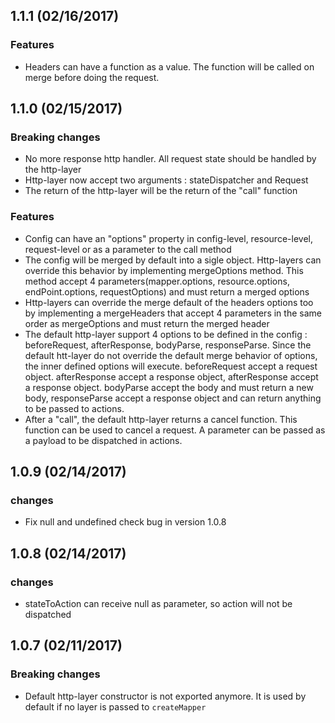 ## 1.1.1 (02/16/2017)

### Features

* Headers can have a function as a value. The function will be called on merge before doing the request.

## 1.1.0 (02/15/2017)

### Breaking changes

* No more response http handler. All request state should be handled by the http-layer
* Http-layer now accept two arguments : stateDispatcher and Request
* The return of the http-layer will be the return of the "call" function

### Features

* Config can have an "options" property in config-level, resource-level, request-level or as a parameter to the call method
* The config will be merged by default into a sigle object. Http-layers can override this behavior by implementing mergeOptions method. This method accept 4 parameters(mapper.options, resource.options, endPoint.options, requestOptions) and must return a merged options
* Http-layers can override the merge default of the headers options too by implementing a mergeHeaders that accept 4 parameters in the same order as mergeOptions and must return the merged header
* The default http-layer support 4 options to be defined in the config : beforeRequest, afterResponse, bodyParse, responseParse. Since the default htt-layer do not override the default merge behavior of options, the inner defined options will execute. beforeRequest accept a request object. afterResponse accept a response object, afterResponse accept a response object. bodyParse accept the body and must return a new body, responseParse accept a response object and can return anything to be passed to actions.
* After a "call", the default http-layer returns a cancel function. This function can be used to cancel a request. A parameter can be passed as a payload to be dispatched in actions.

## 1.0.9 (02/14/2017)

### changes

* Fix null and undefined check bug in version 1.0.8


## 1.0.8 (02/14/2017)

### changes

* stateToAction can receive null as parameter, so action will not be dispatched

## 1.0.7 (02/11/2017)

### Breaking changes

* Default http-layer constructor is not exported anymore. It is used by default if no layer is passed to ``createMapper``
